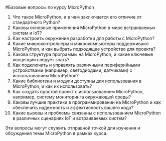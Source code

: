 #Базовые вопросы по курсу MicroPython

1. Что такое MicroPython, и в чем заключается его отличие от стандартного Python?
2. Каковы основные применения MicroPython в мире встраиваемых систем и IoT?
3. Как настроить окружение разработки для работы с MicroPython?
4. Какие микроконтроллеры и микрокомпьютеры поддерживают MicroPython, и как выбрать подходящее устройство для проекта?
5. Какова структура программы на MicroPython, и какие ключевые концепции следует знать?
6. Как подключить и управлять различными периферийными устройствами (например, светодиодами, датчиками) с использованием MicroPython?
7. Какие библиотеки и модули доступны для использования в MicroPython, и как их использовать?
8. Как создать простой проект с использованием MicroPython, например, систему мониторинга окружающей среды?
9. Каковы лучшие практики в программировании на MicroPython и как обеспечить надежность и эффективность вашего кода?
10. Какие вызовы и проблемы связанны с использованием MicroPython в различных сценариях IoT и встраиваемых систем?

Эти вопросы могут служить отправной точкой для изучения и обсуждения темы MicroPython в рамках курса.